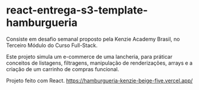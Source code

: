 # react-entrega-s3-template-hamburgueria

Consiste em desafio semanal proposto pela Kenzie Academy Brasil, no Terceiro Módulo do Curso Full-Stack.

Este projeto simula um e-commerce de uma lancheria, para práticar conceitos de listagens, filtragens, manipulação de renderizações, arrays e a criação de um carrinho de compras funcional.

Projeto feito com React.
https://hamburgueria-kenzie-beige-five.vercel.app/
